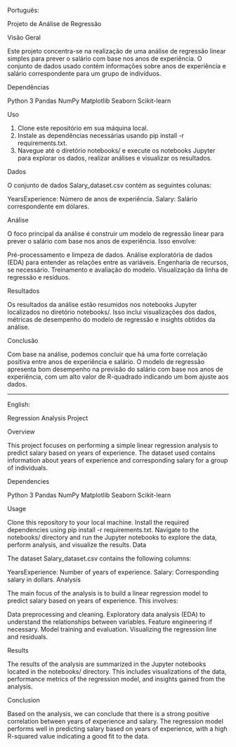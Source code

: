 Português:

Projeto de Análise de Regressão

Visão Geral

Este projeto concentra-se na realização de uma análise de regressão linear simples para prever o salário com base nos anos de experiência. O conjunto de dados usado contém informações sobre anos de experiência e salário correspondente para um grupo de indivíduos.


Dependências

Python 3
Pandas
NumPy
Matplotlib
Seaborn
Scikit-learn

Uso

1. Clone este repositório em sua máquina local.
2. Instale as dependências necessárias usando pip install -r requirements.txt.
3. Navegue até o diretório notebooks/ e execute os notebooks Jupyter para explorar os dados, realizar análises e visualizar os resultados.

Dados

O conjunto de dados Salary_dataset.csv contém as seguintes colunas:

YearsExperience: Número de anos de experiência.
Salary: Salário correspondente em dólares.

Análise

O foco principal da análise é construir um modelo de regressão linear para prever o salário com base nos anos de experiência. Isso envolve:

Pré-processamento e limpeza de dados.
Análise exploratória de dados (EDA) para entender as relações entre as variáveis.
Engenharia de recursos, se necessário.
Treinamento e avaliação do modelo.
Visualização da linha de regressão e resíduos.

Resultados

Os resultados da análise estão resumidos nos notebooks Jupyter localizados no diretório notebooks/. Isso inclui visualizações dos dados, métricas de desempenho do modelo de regressão e insights obtidos da análise.

Conclusão

Com base na análise, podemos concluir que há uma forte correlação positiva entre anos de experiência e salário. O modelo de regressão apresenta bom desempenho na previsão do salário com base nos anos de experiência, com um alto valor de R-quadrado indicando um bom ajuste aos dados.

----------------------------------------------------------------------------------------------------------------
English:

Regression Analysis Project

Overview

This project focuses on performing a simple linear regression analysis to predict salary based on years of experience. The dataset used contains information about years of experience and corresponding salary for a group of individuals.


Dependencies

Python 3
Pandas
NumPy
Matplotlib
Seaborn
Scikit-learn

Usage

Clone this repository to your local machine.
Install the required dependencies using pip install -r requirements.txt.
Navigate to the notebooks/ directory and run the Jupyter notebooks to explore the data, perform analysis, and visualize the results.
Data

The dataset Salary_dataset.csv contains the following columns:

YearsExperience: Number of years of experience.
Salary: Corresponding salary in dollars.
Analysis

The main focus of the analysis is to build a linear regression model to predict salary based on years of experience. This involves:

Data preprocessing and cleaning.
Exploratory data analysis (EDA) to understand the relationships between variables.
Feature engineering if necessary.
Model training and evaluation.
Visualizing the regression line and residuals.

Results

The results of the analysis are summarized in the Jupyter notebooks located in the notebooks/ directory. This includes visualizations of the data, performance metrics of the regression model, and insights gained from the analysis.

Conclusion

Based on the analysis, we can conclude that there is a strong positive correlation between years of experience and salary. The regression model performs well in predicting salary based on years of experience, with a high R-squared value indicating a good fit to the data.
